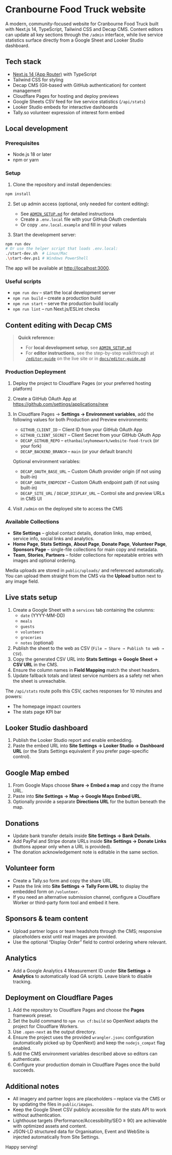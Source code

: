 # Cranbourne Food Truck website

A modern, community-focused website for Cranbourne Food Truck built with Next.js 14, TypeScript, Tailwind CSS and Decap CMS. Content editors can update all key sections through the `/admin` interface, while live service statistics surface directly from a Google Sheet and Looker Studio dashboard.

## Tech stack

- [Next.js 14 (App Router)](https://nextjs.org/) with TypeScript
- Tailwind CSS for styling
- Decap CMS (Git-based with GitHub authentication) for content management
- Cloudflare Pages for hosting and deploy previews
- Google Sheets CSV feed for live service statistics (`/api/stats`)
- Looker Studio embeds for interactive dashboards
- Tally.so volunteer expression of interest form embed

## Local development

### Prerequisites
- Node.js 18 or later
- npm or yarn

### Setup

1. Clone the repository and install dependencies:
```bash
npm install
```

2. Set up admin access (optional, only needed for content editing):
   - See [`ADMIN_SETUP.md`](ADMIN_SETUP.md) for detailed instructions
   - Create a `.env.local` file with your GitHub OAuth credentials
   - Or copy `.env.local.example` and fill in your values

3. Start the development server:
```bash
npm run dev
# Or use the helper script that loads .env.local:
./start-dev.sh  # Linux/Mac
.\start-dev.ps1 # Windows PowerShell
```

The app will be available at [http://localhost:3000](http://localhost:3000).

### Useful scripts

- `npm run dev` – start the local development server
- `npm run build` – create a production build
- `npm run start` – serve the production build locally
- `npm run lint` – run Next.js/ESLint checks

## Content editing with Decap CMS

> **Quick reference:** 
> - For **local development setup**, see [`ADMIN_SETUP.md`](ADMIN_SETUP.md)
> - For **editor instructions**, see the step-by-step walkthrough at [`/editor-guide`](https://your-domain/editor-guide) on the live site or in [`docs/editor-guide.md`](docs/editor-guide.md)

### Production Deployment

1. Deploy the project to Cloudflare Pages (or your preferred hosting platform)
2. Create a GitHub OAuth App at https://github.com/settings/applications/new
3. In Cloudflare Pages → **Settings → Environment variables**, add the following values for both Production and Preview environments:
   - `GITHUB_CLIENT_ID` – Client ID from your GitHub OAuth App
   - `GITHUB_CLIENT_SECRET` – Client Secret from your GitHub OAuth App
   - `DECAP_GITHUB_REPO` – `ethanbaileyhomework/website-food-truck` (or your fork)
   - `DECAP_BACKEND_BRANCH` – `main` (or your default branch)
   
   Optional environment variables:
   - `DECAP_OAUTH_BASE_URL` – Custom OAuth provider origin (if not using built-in)
   - `DECAP_OAUTH_ENDPOINT` – Custom OAuth endpoint path (if not using built-in)
   - `DECAP_SITE_URL` / `DECAP_DISPLAY_URL` – Control site and preview URLs in CMS UI

4. Visit `/admin` on the deployed site to access the CMS

### Available Collections
   - **Site Settings** – global contact details, donation links, map embed, service info, social links and analytics.
   - **Home Page**, **Stats Settings**, **About Page**, **Donate Page**, **Volunteer Page**, **Sponsors Page** – single-file collections for main copy and metadata.
   - **Team**, **Stories**, **Partners** – folder collections for repeatable entries with images and optional ordering.

Media uploads are stored in `public/uploads/` and referenced automatically. You can upload them straight from the CMS via the **Upload** button next to any image field.

## Live stats setup

1. Create a Google Sheet with a `services` tab containing the columns:
   - `date` (YYYY-MM-DD)
   - `meals`
   - `guests`
   - `volunteers`
   - `groceries`
   - `notes` (optional)
2. Publish the sheet to the web as CSV (`File → Share → Publish to web → CSV`).
3. Copy the generated CSV URL into **Stats Settings → Google Sheet → CSV URL** in the CMS.
4. Ensure the column names in **Field Mapping** match the sheet headers.
5. Update fallback totals and latest service numbers as a safety net when the sheet is unreachable.

The `/api/stats` route polls this CSV, caches responses for 10 minutes and powers:
- The homepage impact counters
- The stats page KPI bar

## Looker Studio dashboard

1. Publish the Looker Studio report and enable embedding.
2. Paste the embed URL into **Site Settings → Looker Studio → Dashboard URL** (or the Stats Settings equivalent if you prefer page-specific control).

## Google Map embed

1. From Google Maps choose **Share → Embed a map** and copy the iframe URL.
2. Paste into **Site Settings → Map → Google Maps Embed URL**.
3. Optionally provide a separate **Directions URL** for the button beneath the map.

## Donations

- Update bank transfer details inside **Site Settings → Bank Details**.
- Add PayPal and Stripe donate URLs inside **Site Settings → Donate Links** (buttons appear only when a URL is provided).
- The donation acknowledgement note is editable in the same section.

## Volunteer form

- Create a Tally.so form and copy the share URL.
- Paste the link into **Site Settings → Tally Form URL** to display the embedded form on `/volunteer`.
- If you need an alternative submission channel, configure a Cloudflare Worker or third-party form tool and embed it here.

## Sponsors & team content

- Upload partner logos or team headshots through the CMS; responsive placeholders exist until real images are provided.
- Use the optional “Display Order” field to control ordering where relevant.

## Analytics

- Add a Google Analytics 4 Measurement ID under **Site Settings → Analytics** to automatically load GA scripts. Leave blank to disable tracking.

## Deployment on Cloudflare Pages

1. Add the repository to Cloudflare Pages and choose the **Pages** framework preset.
2. Set the build command to `npm run cf:build` so OpenNext adapts the project for Cloudflare Workers.
3. Use `.open-next` as the output directory.
4. Ensure the project uses the provided `wrangler.jsonc` configuration (automatically picked up by OpenNext) and keep the `nodejs_compat` flag enabled.
5. Add the CMS environment variables described above so editors can authenticate.
6. Configure your production domain in Cloudflare Pages once the build succeeds.

## Additional notes

- All imagery and partner logos are placeholders – replace via the CMS or by updating the files in `public/images`.
- Keep the Google Sheet CSV publicly accessible for the stats API to work without authentication.
- Lighthouse targets (Performance/Accessibility/SEO ≥ 90) are achievable with optimized assets and content.
- JSON-LD structured data for Organisation, Event and WebSite is injected automatically from Site Settings.

Happy serving!
